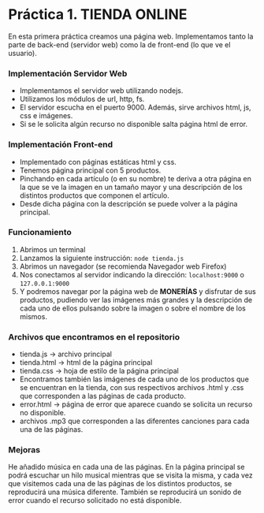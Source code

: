  # Práctica 1. TIENDA ONLINE

En esta primera práctica creamos una página web. Implementamos tanto la parte de back-end (servidor web) como la de front-end (lo que ve el usuario).

### Implementación Servidor Web
* Implementamos el servidor web utilizando nodejs.
* Utilizamos los módulos de url, http, fs. 
* El servidor escucha en el puerto 9000. Además, sirve archivos html, js, css e imágenes.
* Si se le solicita algún recurso no disponible salta página html de error. 

### Implementación Front-end
* Implementado con páginas estáticas html y css. 
* Tenemos página principal con 5 productos. 
* Pinchando en cada artículo (o en su nombre) te deriva a otra página en la que se ve la imagen en un tamaño mayor y una descripción de los distintos productos que componen el artículo. 
* Desde dicha página con la descripción se puede volver a la página principal. 

### Funcionamiento

1. Abrimos un terminal
2. Lanzamos la siguiente instrucción: `node tienda.js`
3. Abrimos un navegador (se recomienda Navegador web Firefox)
4. Nos conectamos al servidor indicando la dirección: `localhost:9000` o `127.0.0.1:9000`
5. Y podremos navegar por la página web de **MONERÍAS** y disfrutar de sus productos, pudiendo ver las imágenes más grandes y la descripción de cada uno de ellos pulsando sobre la imagen o sobre el nombre de los mismos. 

### Archivos que encontramos en el repositorio
* tienda.js -> archivo principal
* tienda.html -> html de la página principal 
* tienda.css -> hoja de estilo de la página principal
* Encontramos también las imágenes de cada uno de los productos que se encuentran en la tienda, con sus respectivos archivos .html y .css que corresponden a las páginas de cada producto. 
* error.html -> página de error que aparece cuando se solicita un recurso no disponible.
* archivos .mp3 que corresponden a las diferentes canciones para cada una de las páginas.  


### Mejoras
He añadido música en cada una de las páginas. 
En la página principal se podrá escuchar un hilo musical mientras que se visita la misma, y cada vez que visitemos cada una de las páginas de los distintos productos, se reproducirá una música diferente.
También se reproducirá un sonido de error cuando el recurso solicitado no está disponible.  


